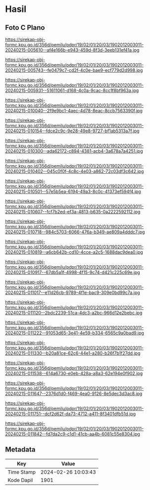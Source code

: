 # Hasil

## Foto C Plano

https://sirekap-obj-formc.kpu.go.id/356d/pemilu/pdpr/19/02/01/20/03/1902012003011-20240215-005610--af4e166b-e943-459d-8f3d-3eeb131ef41a.jpg

https://sirekap-obj-formc.kpu.go.id/356d/pemilu/pdpr/19/02/01/20/03/1902012003011-20240215-005743--fe0479c7-cd2f-4c0e-bae9-ecf779d2d998.jpg

https://sirekap-obj-formc.kpu.go.id/356d/pemilu/pdpr/19/02/01/20/03/1902012003011-20240215-005931--51611061-d168-4c0a-9cac-8cc1f8bf963a.jpg

https://sirekap-obj-formc.kpu.go.id/356d/pemilu/pdpr/19/02/01/20/03/1902012003011-20240215-010040--2f9e9bc1-4aec-4d78-8eac-8ccb7563390f.jpg

https://sirekap-obj-formc.kpu.go.id/356d/pemilu/pdpr/19/02/01/20/03/1902012003011-20240215-010154--fdce2c9c-9e28-49e8-9727-bf1ab5313a7f.jpg

https://sirekap-obj-formc.kpu.go.id/356d/pemilu/pdpr/19/02/01/20/03/1902012003011-20240215-010300--ada62172-c894-4381-acb4-3a678a7a4251.jpg

https://sirekap-obj-formc.kpu.go.id/356d/pemilu/pdpr/19/02/01/20/03/1902012003011-20240215-010402--045c0f0f-4c8c-4e03-a862-72c03df3c642.jpg

https://sirekap-obj-formc.kpu.go.id/356d/pemilu/pdpr/19/02/01/20/03/1902012003011-20240215-010501--57e5b5ea-6194-49a3-8c0c-41373ef594f4.jpg

https://sirekap-obj-formc.kpu.go.id/356d/pemilu/pdpr/19/02/01/20/03/1902012003011-20240215-010607--fcf7b2ed-ef3a-4813-b635-0a2222592112.jpg

https://sirekap-obj-formc.kpu.go.id/356d/pemilu/pdpr/19/02/01/20/03/1902012003011-20240215-010718--984c5703-6066-476a-b349-ae809a4dddc7.jpg

https://sirekap-obj-formc.kpu.go.id/356d/pemilu/pdpr/19/02/01/20/03/1902012003011-20240215-010819--a6cb642b-cd10-4cce-a2c5-1688dac9dea0.jpg

https://sirekap-obj-formc.kpu.go.id/356d/pemilu/pdpr/19/02/01/20/03/1902012003011-20240215-010917--67db5a1f-4998-4f15-9c74-d421c225c69e.jpg

https://sirekap-obj-formc.kpu.go.id/356d/pemilu/pdpr/19/02/01/20/03/1902012003011-20240215-011017--e11d26cb-9789-4f1e-bac9-309e0bd99c7a.jpg

https://sirekap-obj-formc.kpu.go.id/356d/pemilu/pdpr/19/02/01/20/03/1902012003011-20240215-011120--2bdc2239-51ca-4dc3-a2bc-966d12e2bebc.jpg

https://sirekap-obj-formc.kpu.go.id/356d/pemilu/pdpr/19/02/01/20/03/1902012003011-20240215-011222--91053d65-3e41-4e59-b334-6565c9a0bad9.jpg

https://sirekap-obj-formc.kpu.go.id/356d/pemilu/pdpr/19/02/01/20/03/1902012003011-20240215-011330--b20a81ce-62c6-44e1-a280-b26f7b1f27dd.jpg

https://sirekap-obj-formc.kpu.go.id/356d/pemilu/pdpr/19/02/01/20/03/1902012003011-20240215-011538--614a6730-e0eb-428a-a8a3-62e194e0f902.jpg

https://sirekap-obj-formc.kpu.go.id/356d/pemilu/pdpr/19/02/01/20/03/1902012003011-20240215-011647--2376d1d0-f469-4ea0-9126-8e5dec3d3ac8.jpg

https://sirekap-obj-formc.kpu.go.id/356d/pemilu/pdpr/19/02/01/20/03/1902012003011-20240215-011751--dcf2d62f-da73-4712-a411-8f3401dfb51d.jpg

https://sirekap-obj-formc.kpu.go.id/356d/pemilu/pdpr/19/02/01/20/03/1902012003011-20240215-011842--fd7da2c9-c1d1-41cb-aa4b-6081c55e8304.jpg


## Metadata

| Key        | Value               |
| ---------- | ------------------- |
| Time Stamp | 2024-02-26 10:03:43 |
| Kode Dapil | 1901                |



